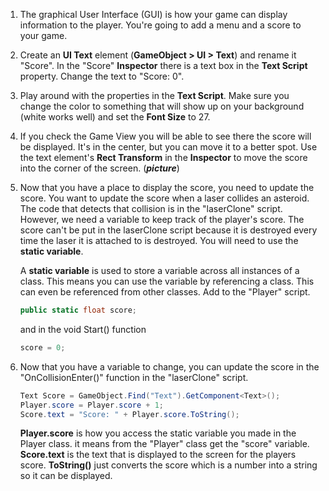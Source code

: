1. The graphical User Interface (GUI) is how your game can display information to the player. You're going to add a menu and a score to your game.

2. Create an **UI Text** element (**GameObject > UI > Text**) and rename it "Score". In the "Score" **Inspector** there is a text box in the **Text Script** property. Change the text to "Score: 0".

3. Play around with the properties in the **Text Script**. Make sure you change the color to something that will show up on your background (white works well) and set the **Font Size** to 27.

4. If you check the Game View you will be able to see there the score will be displayed. It's in the center, but you can move it to a better spot. Use the text element's **Rect Transform** in the **Inspector** to move the score into the corner of the screen.
(**_picture_**)

5. Now that you have a place to display the score, you need to update the score. You want to update the score when a laser collides an asteroid. The code that detects that collision is in the "laserClone" script. However, we need a variable to keep track of the player's score. The score can't be put in the laserClone script because it is destroyed every time the laser it is attached to is destroyed. You will need to use the **static variable**.

   A **static variable** is used to store a variable across all instances of a class. This means you can use the variable by referencing a class. This can even be referenced from other classes.
   Add  to the "Player" script. 
   
   ```csharp
   public static float score;
   ```
   and in the void Start() function
   ```csharp
   score = 0;
   ```
   
6. Now that you have a variable to change, you can update the score in the "OnCollisionEnter()" function in the "laserClone" script.

    ```csharp
    Text Score = GameObject.Find("Text").GetComponent<Text>();
    Player.score = Player.score + 1;
    Score.text = "Score: " + Player.score.ToString();
    ```
    
    **Player.score** is how you access the static variable you made in the Player class. it means from the "Player" class get the "score" variable. **Score.text** is the text that is displayed to the screen for the players score. **ToString()** just converts the score which is a number into a string so it can be displayed. 
    
    
    